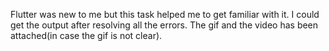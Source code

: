   Flutter was new to me but this task helped me to get familiar with it. I could get the output after resolving all the errors. The gif and the video has been attached(in case the gif is not clear).
